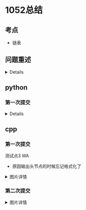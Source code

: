 # 1052总结
## 考点
+ 链表


## 问题重述
<details>
    <summary>Details</summary>


![](https://raw.githubusercontent.com/ednow/cloudimg/main/githubio/20210708215313.png)
</details>



## python
### 第一次提交
<details>
    <summary>Details</summary>


![](https://raw.githubusercontent.com/ednow/cloudimg/main/githubio/20210708220924.png)

</details>

## cpp
### 第一次提交
测试点3 WA
+ 原因输出头节点的时候忘记格式化了

<details><summary>图片详情</summary><img src="https://raw.githubusercontent.com/ednow/cloudimg/main/githubio/20210712235200.png" alt="找不到图片(Image not found)" onerror="this.onerror=null;this.src='https://gitee.com/ednow/cloudimg/raw/main/githubio/20210712235200.png';" /></details>

### 第二次提交
<details><summary>图片详情</summary><img src="https://raw.githubusercontent.com/ednow/cloudimg/main/githubio/20210713001141.png" alt="找不到图片(Image not found)" onerror="this.onerror=null;this.src='https://gitee.com/ednow/cloudimg/raw/main/githubio/20210713001141.png';" /></details>

